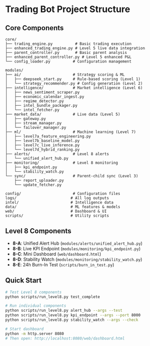 # Trading Bot Project Structure

## Core Components
```
core/
├── trading_engine.py          # Basic trading execution
├── enhanced_trading_engine.py # Level 5 live data integration
├── parent_controller.py       # Basic parent analysis
├── enhanced_parent_controller.py # Level 5 enhanced P&L
└── config_loader.py          # Configuration management

modules/
├── ai/                       # Strategy scoring & ML
│   ├── deepseek_start.py     # Rule-based scoring (Level 1)
│   └── strategy_recommender.py # Config generation (Level 2)
├── intelligence/             # Market intelligence (Level 6)
│   ├── news_sentiment_scraper.py
│   ├── economic_calendar_ingest.py
│   ├── regime_detector.py
│   ├── intel_bundle_packager.py
│   └── intel_fetcher.py
├── market_data/              # Live data (Level 5)
│   ├── gateway.py
│   ├── stream_manager.py
│   └── failover_manager.py
├── ml/                       # Machine learning (Level 7)
│   ├── level7a_feature_engineering.py
│   ├── level7b_baseline_model.py
│   ├── level7c_live_inference.py
│   └── level7d_hybrid_ranking.py
├── alerts/                   # Level 8 alerts
│   └── unified_alert_hub.py
├── monitoring/               # Level 8 monitoring
│   ├── kpi_endpoint.py
│   └── stability_watch.py
└── sync/                     # Parent-child sync (Level 3)
    ├── report_uploader.py
    └── update_fetcher.py

config/                       # Configuration files
logs/                        # All log outputs
intel/                       # Intelligence data
data/                        # ML features & models
web/                         # Dashboard & UI
scripts/                     # Utility scripts
```

## Level 8 Components
- **8-A**: Unified Alert Hub (`modules/alerts/unified_alert_hub.py`)
- **8-B**: Live KPI Endpoint (`modules/monitoring/kpi_endpoint.py`)
- **8-C**: Mini Dashboard (`web/dashboard.html`)
- **8-D**: Stability Watch (`modules/monitoring/stability_watch.py`)
- **8-E**: 24h Burn-In Test (`scripts/burn_in_test.py`)

## Quick Start
```bash
# Test Level 8 components
python scripts/run_level8.py test_complete

# Run individual components
python scripts/run_level8.py alert_hub --args --test
python scripts/run_level8.py kpi_endpoint --args --port 8000
python scripts/run_level8.py stability_watch --args --check

# Start dashboard
python -m http.server 8080
# Then open: http://localhost:8080/web/dashboard.html
```
